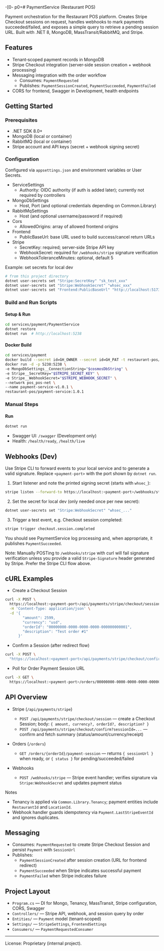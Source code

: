 -[0-
p0\=\# PaymentService (Restaurant POS)

Payment orchestration for the Restaurant POS platform. Creates Stripe Checkout sessions on request, handles webhooks to mark payments succeeded/failed, and exposes a simple query to retrieve a pending session URL. Built with .NET 8, MongoDB, MassTransit/RabbitMQ, and Stripe.

## Features
- Tenant‑scoped payment records in MongoDB
- Stripe Checkout integration (server‑side session creation + webhook processing)
- Messaging integration with the order workflow
  - Consumes: `PaymentRequested`
  - Publishes: `PaymentSessionCreated`, `PaymentSucceeded`, `PaymentFailed`
- CORS for frontend, Swagger in Development, health endpoints

## Getting Started

### Prerequisites
- .NET SDK 8.0+
- MongoDB (local or container)
- RabbitMQ (local or container)
- Stripe account and API keys (secret + webhook signing secret)

### Configuration
Configured via `appsettings.json` and environment variables or User Secrets.

- ServiceSettings
  - Authority: OIDC authority (if auth is added later); currently not required by controllers
- MongoDbSettings
  - Host, Port (and optional credentials depending on Common.Library)
- RabbitMqSettings
  - Host (and optional username/password if required)
- Cors
  - AllowedOrigins: array of allowed frontend origins
- Frontend
  - PublicBaseUrl: base URL used to build success/cancel return URLs
- Stripe
  - SecretKey: required; server‑side Stripe API key
  - WebhookSecret: required for `/webhooks/stripe` signature verification
  - WebhookToleranceMinutes: optional, default 5

Example: set secrets for local dev
```bash
# from this project directory
dotnet user-secrets set "Stripe:SecretKey" "sk_test_xxx"
dotnet user-secrets set "Stripe:WebhookSecret" "whsec_xxx"
dotnet user-secrets set "Frontend:PublicBaseUrl" "http://localhost:5173"
```

### Build and Run Scripts

#### Setup & Run
```bash
cd services/payment/PaymentService
dotnet restore
dotnet run  # http://localhost:5238
```

#### Docker Build
```bash
cd services/payment
docker build --secret id=GH_OWNER --secret id=GH_PAT -t restaurant-pos/payment-service:1.0.1 .
docker run -d -p 5238:5238 \
-e MongoDbSettings__ConnectionString="$cosmosDbString" \
-e Stripe__SecretKey="$STRIPE_SECRET_KEY" \
-e Stripe__WebhookSecret="$STRIPE_WEBHOOK_SECRET" \
--network pos_pos-net \
--name payment-service-v1.0.1 \
restaurant-pos/payment-service:1.0.1
```

### Manual Steps

#### Run
```bash
dotnet run
```
- Swagger UI: `/swagger` (Development only)
- Health: `/health/ready`, `/health/live`

## Webhooks (Dev)

Use Stripe CLI to forward events to your local service and to generate a valid signature. Replace `<payment-port>` with the port shown by `dotnet run`.

1) Start listener and note the printed signing secret (starts with `whsec_`):
```bash
stripe listen --forward-to https://localhost:<payment-port>/webhooks/stripe
```

2) Set the secret for local dev (only needed once per new secret):
```bash
dotnet user-secrets set "Stripe:WebhookSecret" "whsec_..."
```

3) Trigger a test event, e.g. Checkout session completed:
```bash
stripe trigger checkout.session.completed
```

You should see PaymentService log processing and, when appropriate, it publishes `PaymentSucceeded`.

Note: Manually POSTing to `/webhooks/stripe` with curl will fail signature verification unless you provide a valid `Stripe-Signature` header generated by Stripe. Prefer the Stripe CLI flow above.

## cURL Examples

- Create a Checkout Session
```bash
curl -X POST \
  https://localhost:<payment-port>/api/payments/stripe/checkout/session \
  -H 'Content-Type: application/json' \
  -d '{
        "amount": 2599,
        "currency": "usd",
        "orderId": "00000000-0000-0000-0000-000000000001",
        "description": "Test order #1"
      }'
```

- Confirm a Session (after redirect flow)
```bash
curl -X POST \
  "https://localhost:<payment-port>/api/payments/stripe/checkout/confirm?sessionId=cs_test_123"
```

- Poll for Order Payment Session URL
```bash
curl -X GET \
  https://localhost:<payment-port>/orders/00000000-0000-0000-0000-000000000001/payment-session
```

## API Overview

- Stripe (`/api/payments/stripe`)
  - `POST /api/payments/stripe/checkout/session` — create a Checkout Session; body: `{ amount, currency?, orderId?, description? }`
  - `POST /api/payments/stripe/checkout/confirm?sessionId=...` — confirm and fetch summary (status/amount/currency/receipt)

- Orders (`/orders`)
  - `GET /orders/{orderId}/payment-session` — returns `{ sessionUrl }` when ready, or `{ status }` for pending/succeeded/failed

- Webhooks
  - `POST /webhooks/stripe` — Stripe event handler; verifies signature via `Stripe:WebhookSecret` and updates payment status

Notes
- Tenancy is applied via `Common.Library.Tenancy`; payment entities include `RestaurantId` and `LocationId`.
- Webhook handler guards idempotency via `Payment.LastStripeEventId` and ignores duplicates.

## Messaging

- Consumes: `PaymentRequested` to create Stripe Checkout Session and persist `Payment` with `SessionUrl`
- Publishes:
  - `PaymentSessionCreated` after session creation (URL for frontend redirect)
  - `PaymentSucceeded` when Stripe indicates successful payment
  - `PaymentFailed` when Stripe indicates failure

## Project Layout
- `Program.cs` — DI for Mongo, Tenancy, MassTransit, Stripe configuration, CORS, Swagger
- `Controllers/` — Stripe API, webhook, and session query by order
- `Entities/` — `Payment` model (tenant‑scoped)
- `Settings/` — `StripeSettings`, `FrontendSettings`
- `Consumers/` — `PaymentRequestedConsumer`

---

License: Proprietary (internal project).
